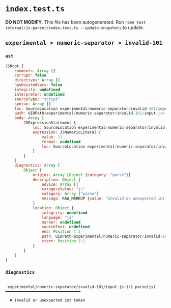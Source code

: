 # `index.test.ts`

**DO NOT MODIFY**. This file has been autogenerated. Run `rome test internal/js-parser/index.test.ts --update-snapshots` to update.

## `experimental > numeric-separator > invalid-101`

### `ast`

```javascript
JSRoot {
	comments: Array []
	corrupt: false
	directives: Array []
	hasHoistedVars: false
	integrity: undefined
	interpreter: undefined
	sourceType: "script"
	syntax: Array []
	loc: SourceLocation experimental/numeric-separator/invalid-101/input.js 1:0-2:0
	path: UIDPath<experimental/numeric-separator/invalid-101/input.js>
	body: Array [
		JSExpressionStatement {
			loc: SourceLocation experimental/numeric-separator/invalid-101/input.js 1:0-1:6
			expression: JSNumericLiteral {
				value: 11
				format: undefined
				loc: SourceLocation experimental/numeric-separator/invalid-101/input.js 1:1-1:5
			}
		}
	]
	diagnostics: Array [
		Object {
			origins: Array [Object {category: "parse"}]
			description: Object {
				advice: Array []
				categoryValue: "js"
				category: Array ["parse"]
				message: RAW_MARKUP {value: "Invalid or unexpected int token"}
			}
			location: Object {
				integrity: undefined
				language: "js"
				marker: undefined
				sourceText: undefined
				end: Position 1:1
				path: UIDPath<experimental/numeric-separator/invalid-101/input.js>
				start: Position 1:1
			}
		}
	]
}
```

### `diagnostics`

```

 experimental/numeric-separator/invalid-101/input.js:1:1 parse(js) ━━━━━━━━━━━━━━━━━━━━━━━━━━━━━━━━━

  ✖ Invalid or unexpected int token


```
